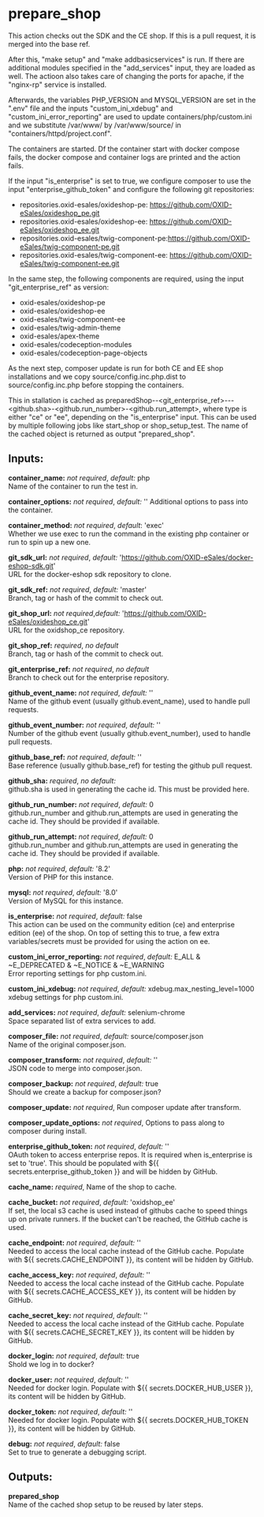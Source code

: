 # prepare_shop
This action checks out the SDK and the CE shop. If this is a pull request, it is merged into the base ref.

After this, "make setup" and "make addbasicservices" is run. If there are additional modules specified in
the "add_services" input, they are loaded as well. The actioon also takes care of changing the ports for
apache, if the "nginx-rp" service is installed.

Afterwards, the variables PHP_VERSION and MYSQL_VERSION are set in the ".env" file and the inputs "custom_ini_xdebug" and "custom_ini_error_reporting" are used to update containers/php/custom.ini and we substitute /var/www/ by /var/www/source/ in "containers/httpd/project.conf".

The containers are started. Df the container start with docker compose fails, the docker compose and container logs are printed and the action fails.

If the input "is_enterprise" is set to true, we configure composer to use the input "enterprise_github_token" and configure the following git repositories:
- repositories.oxid-esales/oxideshop-pe: https://github.com/OXID-eSales/oxideshop_pe.git
- repositories.oxid-esales/oxideshop-ee: https://github.com/OXID-eSales/oxideshop_ee.git
- repositories.oxid-esales/twig-component-pe:https://github.com/OXID-eSales/twig-component-pe.git
- repositories.oxid-esales/twig-component-ee: https://github.com/OXID-eSales/twig-component-ee.git

In the same step, the following components are required, using the input "git_enterprise_ref" as version:
- oxid-esales/oxideshop-pe
- oxid-esales/oxideshop-ee
- oxid-esales/twig-component-ee
- oxid-esales/twig-admin-theme
- oxid-esales/apex-theme
- oxid-esales/codeception-modules
- oxid-esales/codeception-page-objects

As the next step, composer update is run for both CE and EE shop installations and we copy source/config.inc.php.dist to source/config.inc.php before stopping the containers.

This in stallation is cached as preparedShop-<type>-<git_enterprise_ref>-<php>-<mysql>-<github.sha>-<github.run_number>-<github.run_attempt>, where type is either "ce" or "ee", depending on the "is_enterprise" input.
This can be used by multiple following jobs like start_shop or shop_setup_test. The name of the cached object
is returned as output "prepared_shop".

## Inputs:

**container_name:** *not required*, *default:*  php  
Name of the container to run the test in.

**container_options:** *not required*, *default:*  ''
Additional options to pass into the container.

**container_method:** *not required*, *default*: 'exec'  
Whether we use exec to run the command in the existing php container or run to spin up a new one.

**git_sdk_url:** *not required*, *default:* 'https://github.com/OXID-eSales/docker-eshop-sdk.git'  
URL for the docker-eshop sdk repository to clone.

**git_sdk_ref:** *not required*, *default:* 'master'  
Branch, tag or hash of the commit to check out.

**git_shop_url:** *not required*,*default:* 'https://github.com/OXID-eSales/oxideshop_ce.git'  
URL for the oxidshop_ce repository.

**git_shop_ref:** *required*, *no default*  
Branch, tag or hash of the commit to check out.

**git_enterprise_ref:** *not required*, *no default*  
Branch to check out for the enterprise repository.

**github_event_name:** *not required*, *default:* ''  
Name of the github event (usually github.event_name), used to handle pull requests.

**github_event_number:** *not required*, *default:* ''  
Number of the github event (usually github.event_number), used to handle pull requests.

**github_base_ref:** *not required*, *default:* ''  
Base reference (usually github.base_ref) for testing the github pull request.

**github_sha:** *required*, *no default:*  
github.sha is used in generating the cache id. This must be provided here.

**github_run_number:** *not required*, *default:*  0  
github.run_number and github.run_attempts are used in generating the cache id. They should be provided if available.

**github_run_attempt:** *not required*, *default:*  0  
github.run_number and github.run_attempts are used in generating the cache id. They should be provided if available.

**php:** *not required*, *default:*  '8.2'  
Version of PHP for this instance.

**mysql:** *not required*, *default:*  '8.0'  
Version of MySQL for this instance.

**is_enterprise:** *not required*, *default:*  false  
This action can be used on the community edition (ce) and enterprise edition (ee) of the shop. On top of setting this to true, a few extra variables/secrets must be provided for using the action on ee.

**custom_ini_error_reporting:** *not required*, *default:* E_ALL & ~E_DEPRECATED & ~E_NOTICE & ~E_WARNING    
Error reporting settings for php custom.ini.

**custom_ini_xdebug:** *not required*, *default:* xdebug.max_nesting_level=1000  
xdebug settings for php custom.ini.

**add_services:** *not required*, *default:* selenium-chrome  
Space separated list of extra services to add.

**composer_file:** *not required*, *default:* source/composer.json  
Name of the original composer.json.

**composer_transform:** *not required*, *default:* ''  
JSON code to merge into composer.json.

**composer_backup:** *not required*, *default:* true  
Should we create a backup for composer.json?

**composer_update:** *not required*,
Run composer update after transform.

**composer_update_options:** *not required*,
Options to pass along to composer during install.

**enterprise_github_token:** *not required*, *default:* ''  
OAuth token to access enterprise repos. It is required when is_enterprise is
set to 'true'. This should be populated with ${{ secrets.enterprise_github_token }}
and will be hidden by GitHub.

**cache_name:** *required*,
Name of the shop to cache.

**cache_bucket:** *not required*, *default:* 'oxidshop_ee'  
If set, the local s3 cache is used instead of githubs cache to speed things up on
private runners. If the bucket can't be reached, the GitHub cache is used.

**cache_endpoint:** *not required*, *default:* ''  
Needed to access the local cache instead of the GitHub cache.
Populate with ${{ secrets.CACHE_ENDPOINT }}, its content will be hidden by GitHub.

**cache_access_key:** *not required*, *default:* ''  
Needed to access the local cache instead of the GitHub cache.
Populate with ${{ secrets.CACHE_ACCESS_KEY }}, its content will be hidden by GitHub.

**cache_secret_key:** *not required*, *default:* ''  
Needed to access the local cache instead of the GitHub cache.
Populate with ${{ secrets.CACHE_SECRET_KEY }}, its content will be hidden by GitHub.

**docker_login:** *not required*, *default:* true  
Shold we log in to docker?

**docker_user:** *not required*, *default:* ''  
Needed for docker login.
Populate with ${{ secrets.DOCKER_HUB_USER }}, its content will be hidden by GitHub.

**docker_token:** *not required*, *default:* ''  
Needed for docker login.
Populate with ${{ secrets.DOCKER_HUB_TOKEN }}, its content will be hidden by GitHub.

**debug:** *not required*, *default:* false  
Set to true to generate a debugging script.

## Outputs:

**prepared_shop**  
Name of the cached shop setup to be reused by later steps.
